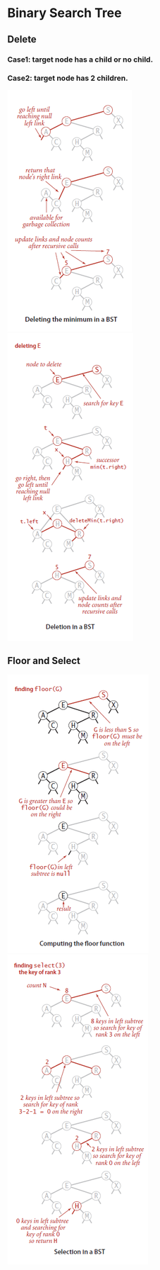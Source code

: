 # Binary Search Tree

## Delete

### Case1: target node has a child or no child.
### Case2: target node has 2 children.
![Delete the minimum](/images/BST.delete.png) 
![Delete a key](/images/BST.delete2.png)


## Floor and Select
![Floor](/images/BST.floor.png)
![Select](/images/BST.select.png)
